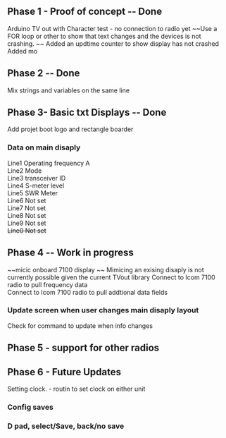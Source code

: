 ## Phase 1 - Proof of concept -- Done 
Arduino TV out with Character test - no connection to radio yet 
~~Use a FOR loop or other to show that text changes and the devices is not crashing.  ~~
Added an updtime counter to show display has not crashed 
Added mo

## Phase 2 -- Done 
Mix strings and variables on the same line 


## Phase 3- Basic txt Displays  -- Done 
Add projet  boot logo and rectangle boarder 
### Data on main disaply 
Line1	Operating frequency A  
Line2	Mode  
Line3	transceiver ID  
Line4	S-meter level  
Line5	SWR Meter  
Line6 Not set  
Line7 Not set  
Line8 Not set  
Line9 Not set  
~~Line0 Not set~~

## Phase 4 -- Work in progress
~~micic onboard 7100 display  ~~
Mimicing an exising disaply is not currently possible given the current TVout library 
Connect to Icom 7100 radio to pull frequency data  
Connect to Icom 7100 radio to pull addtional data fields 



### Update screen when user changes main disaply layout 
Check for command to update when info changes 


## Phase 5 - support for other radios 


## Phase 6 - Future Updates 
Setting clock. - routin to set clock on either unit 
### Config saves 
### D pad, select/Save, back/no save 

